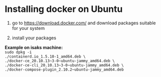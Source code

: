 # Installing docker on Ubuntu

1) go to https://download.docker.com/ and download packages suitable for your system

2) install your packages

<b>Example on isaks machine:</b><br>
<code>sudo dpkg -i ./containerd.io_1.5.10-1_amd64.deb \\
./docker-ce_20.10.13\~3-0\~ubuntu-jammy_amd64.deb \\
./docker-ce-cli_20.10.13\~3-0\~ubuntu-jammy_amd64.deb \\
./docker-compose-plugin_2.10.2~ubuntu-jammy_amd64.deb
</code>
